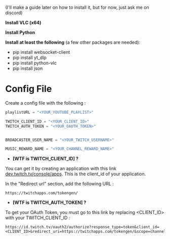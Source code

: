 (I'll make a guide later on how to install it, but for now, just ask me on discord)

**Install VLC (x64)**

**Install Python**

**Install at least the following** (a few other packages are needed):
- pip install websocket-client
- pip install yt_dlp
- pip install python-vlc
- pip install json


# Config File
Create a config file with the following :

```py
playlistURL = "<YOUR_YOUTUBE_PLAYLIST>"

TWITCH_CLIENT_ID = "<YOUR_CLIENT_ID>"
TWITCH_AUTH_TOKEN = "<YOUR_OAUTH_TOKEN>"


BROADCASTER_USER_NAME = "<YOUR_TWITCH_USERNAME>"

MUSIC_REWARD_NAME = "<YOUR_CHANNEL_REWARD_NAME>"
```

- **[WTF is TWITCH_CLIENT_ID] ?**

You can get it by creating an application with this link [dev.twitch.tv/console/apps](https://dev.twitch.tv/console/apps). This is the client_id of your application.

In the "Redirect url" section, add the following URL : 

```
https://twitchapps.com/tokengen/
```

- **[WTF is TWITCH_AUTH_TOKEN] ?**

To get your OAuth Token, you must go to this link by replacing <CLIENT_ID> with your TWITCH_CLIENT_ID :

```
https://id.twitch.tv/oauth2/authorize?response_type=token&client_id=<CLIENT_ID>&redirect_uri=https://twitchapps.com/tokengen/&scope=channel%3Aread%3Aredemptions+channel%3Amanage%3Aredemptions+chat%3Aread+chat%3Aedit+moderation%3Aread
```